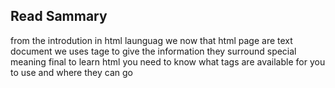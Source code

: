 ## Read Sammary
from the introdution in html launguag we now that html page are text document
we uses tage to give the information they surround special meaning
final to learn html you need to know what tags are available for you to use and where they can go